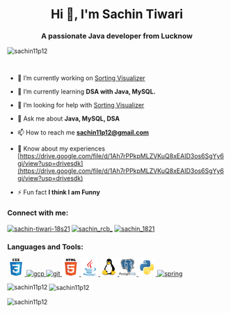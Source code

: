 
<h1 align="center">Hi 👋, I'm Sachin Tiwari</h1>
<h3 align="center">A passionate Java developer from Lucknow</h3>

<p align="left"> <img src="https://komarev.com/ghpvc/?username=sachin11p12&label=Profile%20views&color=0e75b6&style=flat" alt="sachin11p12" /> </p>

<p align="left"> <a href="https://twitter.com/" target="blank"><img src="https://img.shields.io/twitter/follow/?logo=twitter&style=for-the-badge" alt="" /></a> </p>

- 🔭 I’m currently working on [Sorting Visualizer](https://github.com/sachin11p12/Sorting-Visualizer)

- 🌱 I’m currently learning **DSA with Java, MySQL.**

- 🤝 I’m looking for help with [Sorting Visualizer](https://github.com/sachin11p12/Sorting-Visualizer)

- 💬 Ask me about **Java, MySQL, DSA**

- 📫 How to reach me **sachin11p12@gmail.com**

- 📄 Know about my experiences [https://drive.google.com/file/d/1Ah7rPPkpMLZVKuQ8xEAID3os6SgYy6gi/view?usp=drivesdk](https://drive.google.com/file/d/1Ah7rPPkpMLZVKuQ8xEAID3os6SgYy6gi/view?usp=drivesdk)

- ⚡ Fun fact **I think I am Funny**

<h3 align="left">Connect with me:</h3>
<p align="left">
<a href="https://linkedin.com/in/sachin-tiwari-18s21" target="blank"><img align="center" src="https://raw.githubusercontent.com/rahuldkjain/github-profile-readme-generator/master/src/images/icons/Social/linked-in-alt.svg" alt="sachin-tiwari-18s21" height="30" width="40" /></a>
<a href="https://instagram.com/sachin_rcb_" target="blank"><img align="center" src="https://raw.githubusercontent.com/rahuldkjain/github-profile-readme-generator/master/src/images/icons/Social/instagram.svg" alt="sachin_rcb_" height="30" width="40" /></a>
<a href="https://www.leetcode.com/sachin_1821" target="blank"><img align="center" src="https://raw.githubusercontent.com/rahuldkjain/github-profile-readme-generator/master/src/images/icons/Social/leet-code.svg" alt="sachin_1821" height="30" width="40" /></a>
</p>

<h3 align="left">Languages and Tools:</h3>
<p align="left"> <a href="https://www.w3schools.com/css/" target="_blank" rel="noreferrer"> <img src="https://raw.githubusercontent.com/devicons/devicon/master/icons/css3/css3-original-wordmark.svg" alt="css3" width="40" height="40"/> </a> <a href="https://cloud.google.com" target="_blank" rel="noreferrer"> <img src="https://www.vectorlogo.zone/logos/google_cloud/google_cloud-icon.svg" alt="gcp" width="40" height="40"/> </a> <a href="https://git-scm.com/" target="_blank" rel="noreferrer"> <img src="https://www.vectorlogo.zone/logos/git-scm/git-scm-icon.svg" alt="git" width="40" height="40"/> </a> <a href="https://www.w3.org/html/" target="_blank" rel="noreferrer"> <img src="https://raw.githubusercontent.com/devicons/devicon/master/icons/html5/html5-original-wordmark.svg" alt="html5" width="40" height="40"/> </a> <a href="https://www.java.com" target="_blank" rel="noreferrer"> <img src="https://raw.githubusercontent.com/devicons/devicon/master/icons/java/java-original.svg" alt="java" width="40" height="40"/> </a> <a href="https://www.linux.org/" target="_blank" rel="noreferrer"> <img src="https://raw.githubusercontent.com/devicons/devicon/master/icons/linux/linux-original.svg" alt="linux" width="40" height="40"/> </a> <a href="https://www.postgresql.org" target="_blank" rel="noreferrer"> <img src="https://raw.githubusercontent.com/devicons/devicon/master/icons/postgresql/postgresql-original-wordmark.svg" alt="postgresql" width="40" height="40"/> </a> <a href="https://www.python.org" target="_blank" rel="noreferrer"> <img src="https://raw.githubusercontent.com/devicons/devicon/master/icons/python/python-original.svg" alt="python" width="40" height="40"/> </a> <a href="https://spring.io/" target="_blank" rel="noreferrer"> <img src="https://www.vectorlogo.zone/logos/springio/springio-icon.svg" alt="spring" width="40" height="40"/> </a> </p>

<p><img align="left" src="https://github-readme-stats.vercel.app/api/top-langs?username=sachin11p12&show_icons=true&locale=en&layout=compact" alt="sachin11p12" /></p>

<p>&nbsp;<img align="center" src="https://github-readme-stats.vercel.app/api?username=sachin11p12&show_icons=true&locale=en" alt="sachin11p12" /></p>

<p><img align="center" src="https://github-readme-streak-stats.herokuapp.com/?user=sachin11p12&" alt="sachin11p12" /></p>

